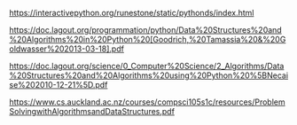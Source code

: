 https://interactivepython.org/runestone/static/pythonds/index.html

https://doc.lagout.org/programmation/python/Data%20Structures%20and%20Algorithms%20in%20Python%20[Goodrich,%20Tamassia%20&%20Goldwasser%202013-03-18].pdf

https://doc.lagout.org/science/0_Computer%20Science/2_Algorithms/Data%20Structures%20and%20Algorithms%20using%20Python%20%5BNecaise%202010-12-21%5D.pdf

https://www.cs.auckland.ac.nz/courses/compsci105s1c/resources/ProblemSolvingwithAlgorithmsandDataStructures.pdf
